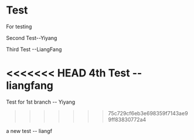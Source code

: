 Test
====

For testing


Second Test--Yiyang


Third Test --LiangFang

<<<<<<< HEAD
4th Test -- liangfang
=======
Test for 1st branch  -- Yiyang
>>>>>>> 75c729cf6eb3e698359f7143ae99ff83830772a4

a new test -- liangf
